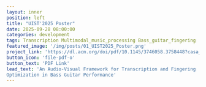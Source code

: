 ```yaml
---
layout: inner
position: left
title: "UIST'2025 Poster"
date: 2025-09-28 08:00:00
categories: development
tags: Transcription Multimodal_music_processing Bass_guitar_fingering
featured_image: '/img/posts/01_UIST2025_Poster.png'
project_link: 'https://dl.acm.org/doi/pdf/10.1145/3746058.3758448?casa_token=K3NvAQD2rBoAAAAA:s2VljD_Hl-_c3zLkk0PvlI_sZ0q1Wb_CD_M2-lpnqwbX2mdGU9HPtdtpetwizpX6cbdePbZn1QTOEuIo'
button_icon: 'file-pdf-o'
button_text: 'PDF Link'
lead_text: 'An Audio-Visual Framework for Transcription and Fingering
Optimization in Bass Guitar Performance'
---
```

